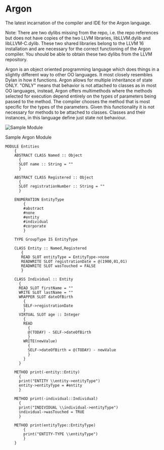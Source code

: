 # Argon
The latest incarnation of the compiler and IDE for the Argon language.

Note: There are two dylibs missing from the repo, i.e. the repo references but does not have copies of the two LLVM libraries, 
libLLVM.dylib and libLLVM-C.dylib. These two shared libraries belong to the LLVM 16 installation and are necessary for the correct
functioning of the Argon compiler. You should be able to obtain these two dylibs from the LLVM repository.

Argon is an object oriented programming language which does things in a slightly different way to other OO languages. It most closely
resembles Dylan in how it functions. Argon allows for multiple inheritance of state ONLY. "ONLY" means that behavior is not attached 
to classes as in most OO languages, instead, Argon offers multimethods where the methods selected for execution depend entirely on
the types of parameters being passed to the method. The compiler chooses the method that is most specific for the types of the parameters. 
Given this functionality it is not necessary for methods to be attached to classes. Classes and their instances, in this language 
define just state not behaviour.

![Sample Module](https://github.com/vincent-coetzee/Argon/SampleModule.png "Sample Module")

Sample Argon Module

```argon
MODULE Entities
    {
    ABSTRACT CLASS Named :: Object
      {
      SLOT name :: String = ""
      }

    ABSTRACT CLASS Registered :: Object
      {
      SLOT registrationNumber :: String = ""
      }

    ENUMERATION EntityType
        {
        #abstract
        #none
        #entity
        #individual
        #corporate
        }

    TYPE GroupType IS EntityType

    CLASS Entity :: Named,Registered
       {
       READ SLOT entityType = EntityType->none
       READWRITE SLOT registrationDate = @(1900,01,01)
       READWRITE SLOT wasTouched = FALSE
       }
       
    CLASS Individual :: Entity
      {
      READ SLOT firstName = ""
      WRITE SLOT lastName = ""
      WRAPPER SLOT dateOfBirth 
        { 
        SELF->registrationDate 
        } 
      VIRTUAL SLOT age :: Integer
        {
        READ
          {
          @(TODAY) - SELF->dateOfBirth
          }
        WRITE(newValue)
          {
          SELF->dateOfBirth = @(TODAY) - newValue
          }
        }
      }

    METHOD print(-entity::Entity)
      {
      print("ENTITY \\entity->entityType")
      entity->entityType = #entity
      }

    METHOD print(-individual::Individual)
      {
      print("INDIVIDUAL \\individual->entityType")
      individual->wasTouched = TRUE
      }

    METHOD print(entityType::EntityType)
        {
        print("ENTITY-TYPE \\entityType")
        }
    }
```
